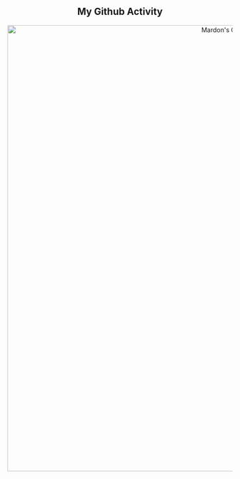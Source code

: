 
<h2 align="center"> My Github Activity </h2>

<p align='center'>
  <img align="center" width="1000px" src="https://github-readme-stats.vercel.app/api?username=mardontursunov&show_icons=true&theme=merko" alt="Mardon's Github Stats">
</p>

